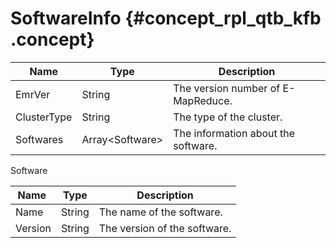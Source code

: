 # SoftwareInfo {#concept_rpl_qtb_kfb .concept}

|Name|Type|Description|
|----|----|-----------|
|EmrVer|String|The version number of E-MapReduce.|
|ClusterType|String|The type of the cluster.|
|Softwares|Array<Software\>|The information about the software.|

Software

|Name |Type|Description|
|-----|----|-----------|
|Name|String|The name of the software.|
|Version|String|The version of the software.|

